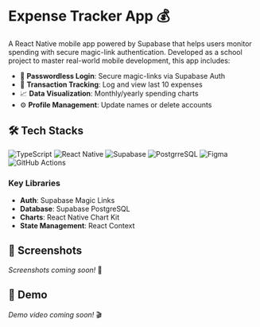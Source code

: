 # Expense Tracker App 💰

A React Native mobile app powered by Supabase that helps users monitor spending with secure magic-link authentication. Developed as a school project to master real-world mobile development, this app includes:
- 🔐 **Passwordless Login**: Secure magic-links via Supabase Auth  
- 💸 **Transaction Tracking**: Log and view last 10 expenses  
- 📈 **Data Visualization**: Monthly/yearly spending charts  
- ⚙️ **Profile Management**: Update names or delete accounts  

## 🛠 Tech Stacks

![TypeScript](https://img.shields.io/badge/TypeScript-3178C6.svg?style=for-the-badge&logo=TypeScript&logoColor=white) ![React Native](https://img.shields.io/badge/React%20Native-61DAFB.svg?style=for-the-badge&logo=React&logoColor=black) ![Supabase](https://img.shields.io/badge/Supabase-3FCF8E.svg?style=for-the-badge&logo=Supabase&logoColor=white) ![PostgrreSQL](https://img.shields.io/badge/PostgreSQL-4169E1.svg?style=for-the-badge&logo=PostgreSQL&logoColor=white) ![Figma](https://img.shields.io/badge/Figma-F24E1E.svg?style=for-the-badge&logo=Figma&logoColor=white) ![GitHub Actions](https://img.shields.io/badge/GitHub%20Actions-2088FF.svg?style=for-the-badge&logo=GitHub-Actions&logoColor=white)

### Key Libraries
- **Auth**: Supabase Magic Links
- **Database**: Supabase PostgreSQL
- **Charts**: React Native Chart Kit
- **State Management**: React Context

## 📸 Screenshots

*Screenshots coming soon!* 👀

## 🎥 Demo

*Demo video coming soon!* 🎬